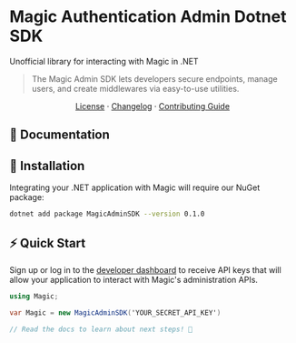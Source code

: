 # Magic Authentication Admin Dotnet SDK

Unofficial library for interacting with Magic in .NET

<!-- [![<MagicHQ>](https://circleci.com/gh/magiclabs/magic-admin-js.svg?style=shield)](https://circleci.com/gh/MagicHQ/magic-admin-js) -->

> The Magic Admin SDK lets developers secure endpoints, manage users, and create middlewares via easy-to-use utilities.

<p align="center">
  <a href="./LICENSE">License</a> ·
  <a href="./CHANGELOG.md">Changelog</a> ·
  <a href="./CONTRIBUTING.md">Contributing Guide</a>
</p>

## 📖 Documentation

<!-- See the [developer documentation](https://docs.magic.link/admin-sdk/node-js) to learn how you can master the Magic Admin SDK in a matter of minutes. -->

## 🔗 Installation

Integrating your .NET application with Magic will require our NuGet package:

```bash
dotnet add package MagicAdminSDK --version 0.1.0
```

## ⚡️ Quick Start

Sign up or log in to the [developer dashboard](https://dashboard.magic.link) to receive API keys that will allow your application to interact with Magic's administration APIs.

```cs
using Magic;

var Magic = new MagicAdminSDK('YOUR_SECRET_API_KEY')

// Read the docs to learn about next steps! 🚀
```
